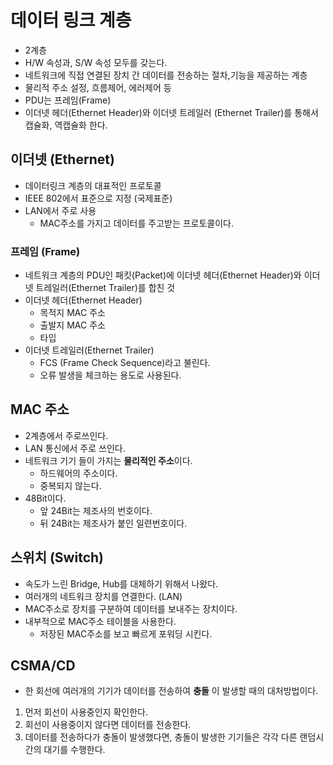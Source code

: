 # 데이터 링크 계층
- 2계층
- H/W 속성과, S/W 속성 모두를 갖는다.
- 네트워크에 직접 연결된 장치 간 데이터를 전송하는 절차,기능을 제공하는 계층
- 물리적 주소 설정, 흐름제어, 에러제어 등
- PDU는 프레임(Frame)
- 이더넷 헤더(Ethernet Header)와 이더넷 트레일러 (Ethernet Trailer)를 통해서
  캡슐화, 역캡슐화 한다.

## 이더넷 (Ethernet)
- 데이터링크 계층의 대표적인 프로토콜
- IEEE 802에서 표준으로 지정 (국제표준)
- LAN에서 주로 사용
  - MAC주소를 가지고 데이터를 주고받는 프로토콜이다.

### 프레임 (Frame)
- 네트워크 계층의 PDU인 패킷(Packet)에 이더넷 헤더(Ethernet Header)와 이더넷 트레일러(Ethernet Trailer)를 합친 것
- 이더넷 헤더(Ethernet Header)
  - 목적지 MAC 주소
  - 출발지 MAC 주소
  - 타입
- 이더넷 트레일러(Ethernet Trailer)
  - FCS (Frame Check Sequence)라고 불린다.
  - 오류 발생을 체크하는 용도로 사용된다.

## MAC 주소
- 2계층에서 주로쓰인다.
- LAN 통신에서 주로 쓰인다.
- 네트워크 기기 들이 가지는 **물리적인 주소**이다.
  - 하드웨어의 주소이다.
  - 중복되지 않는다.
- 48Bit이다.
  - 앞 24Bit는 제조사의 번호이다.
  - 뒤 24Bit는 제조사가 붙인 일련번호이다.

## 스위치 (Switch)
- 속도가 느린 Bridge, Hub를 대체하기 위해서 나왔다.
- 여러개의 네트워크 장치를 연결한다. (LAN)
- MAC주소로 장치를 구분하여 데이터를 보내주는 장치이다.
- 내부적으로 MAC주소 테이블을 사용한다.
  - 저장된 MAC주소를 보고 빠르게 포워딩 시킨다.


## CSMA/CD
- 한 회선에 여러개의 기기가 데이터를 전송하여 **충돌** 이 발생할 때의 대처방법이다.
1. 먼저 회선이 사용중인지 확인한다.
2. 회선이 사용중이지 않다면 데이터를 전송한다.
3. 데이터를 전송하다가 충돌이 발생했다면, 충돌이 발생한 기기들은 각각 다른 랜덤시간의 대기를 수행한다.